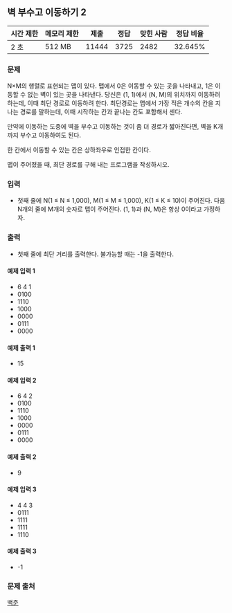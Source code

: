 ## 벽 부수고 이동하기 2
 
|시간 제한|	메모리 제한|	제출|	정답|	맞힌 사람|	정답 비율|
|---|---|---|---|---|---|
|2 초|	512 MB|	11444|	3725|	2482|	32.645%|

### 문제
N×M의 행렬로 표현되는 맵이 있다. 맵에서 0은 이동할 수 있는 곳을 나타내고, 1은 이동할 수 없는 벽이 있는 곳을 나타낸다. 당신은 (1, 1)에서 (N, M)의 위치까지 이동하려 하는데, 이때 최단 경로로 이동하려 한다. 최단경로는 맵에서 가장 적은 개수의 칸을 지나는 경로를 말하는데, 이때 시작하는 칸과 끝나는 칸도 포함해서 센다.

만약에 이동하는 도중에 벽을 부수고 이동하는 것이 좀 더 경로가 짧아진다면, 벽을 K개 까지 부수고 이동하여도 된다.

한 칸에서 이동할 수 있는 칸은 상하좌우로 인접한 칸이다.

맵이 주어졌을 때, 최단 경로를 구해 내는 프로그램을 작성하시오.

### 입력
- 첫째 줄에 N(1 ≤ N ≤ 1,000), M(1 ≤ M ≤ 1,000), K(1 ≤ K ≤ 10)이 주어진다. 다음 N개의 줄에 M개의 숫자로 맵이 주어진다. (1, 1)과 (N, M)은 항상 0이라고 가정하자.

### 출력
- 첫째 줄에 최단 거리를 출력한다. 불가능할 때는 -1을 출력한다.

#### 예제 입력 1 
- 6 4 1
- 0100
- 1110
- 1000
- 0000
- 0111
- 0000

#### 예제 출력 1 
- 15

#### 예제 입력 2 
- 6 4 2
- 0100
- 1110
- 1000
- 0000
- 0111
- 0000

#### 예제 출력 2 
- 9

#### 예제 입력 3 
- 4 4 3
- 0111
- 1111
- 1111
- 1110

#### 예제 출력 3 
- -1

### 문제 출처
[백준](https://www.acmicpc.net/problem/14442)